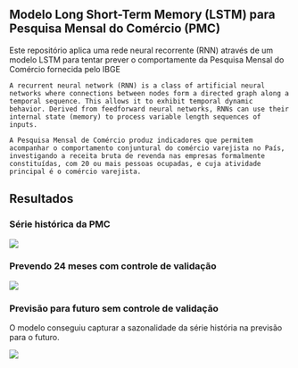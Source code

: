 ## Modelo Long Short-Term Memory (LSTM) para Pesquisa Mensal do Comércio (PMC)

Este repositório aplica uma rede neural recorrente (RNN) através de um modelo LSTM para tentar prever o comportamente da Pesquisa Mensal do Comércio fornecida pelo IBGE

```A recurrent neural network (RNN) is a class of artificial neural networks where connections between nodes form a directed graph along a temporal sequence. This allows it to exhibit temporal dynamic behavior. Derived from feedforward neural networks, RNNs can use their internal state (memory) to process variable length sequences of inputs.```

```A Pesquisa Mensal de Comércio produz indicadores que permitem acompanhar o comportamento conjuntural do comércio varejista no País, investigando a receita bruta de revenda nas empresas formalmente constituídas, com 20 ou mais pessoas ocupadas, e cuja atividade principal é o comércio varejista.```

## Resultados

### Série histórica da PMC

![](1.png)

### Prevendo 24 meses com controle de validação

![](2.png)

### Previsão para futuro sem controle de validação

O modelo conseguiu capturar a sazonalidade da série história na previsão para o futuro. 

![](3.png)
